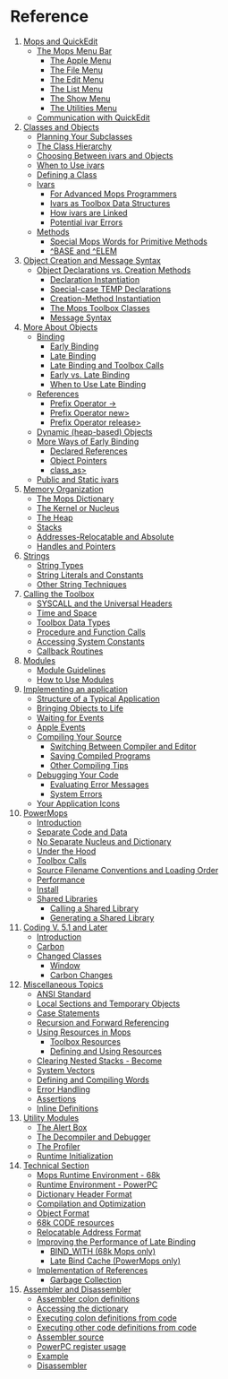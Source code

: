 Reference
=========

1.  [Mops and QuickEdit](Reference_1)
    -   [The Mops Menu Bar](Reference_1#The_Mops_Menu_Bar)
        -   [The Apple Menu](Reference_1#The_Apple_Menu)
        -   [The File Menu](Reference_1#The_File_Menu)
        -   [The Edit Menu](Reference_1#The_Edit_Menu)
        -   [The List Menu](Reference_1#The_List_Menu)
        -   [The Show Menu](Reference_1#The_Show_Menu)
        -   [The Utilities
            Menu](Reference_1#The_Utilities_Menu)
    -   [Communication with
        QuickEdit](Reference_1#Communication_with_QuickEdit)
2.  [Classes and Objects](Reference_2)
    -   [Planning Your
        Subclasses](Reference_2#Planning_Your_Subclasses)
    -   [The Class
        Hierarchy](Reference_2#The_Class_Hierarchy)
    -   [Choosing Between ivars and
        Objects](Reference_2#Choosing_Between_ivars_and_Objects)
    -   [When to Use ivars](Reference_2#When_to_Use_ivars)
    -   [Defining a Class](Reference_2#Defining_a_Class)
    -   [Ivars](Reference_2#Ivars)
        -   [For Advanced Mops
            Programmers](Reference_2#For_Advanced_Mops_Programmers)
        -   [Ivars as Toolbox Data
            Structures](Reference_2#Ivars_as_Toolbox_Data_Structures)
        -   [How ivars are
            Linked](Reference_2#How_ivars_are_Linked)
        -   [Potential ivar
            Errors](Reference_2#Potential_ivar_Errors)
    -   [Methods](Reference_2#Methods)
        -   [Special Mops Words for Primitive
            Methods](Reference_2#Special_Mops_Words_for_Primitive_Methods)
        -   [\^BASE and \^ELEM](Reference_2#^BASE_and_^ELEM)
3.  [Object Creation and Message Syntax](Reference_3)
    -   [Object Declarations vs. Creation
        Methods](Reference_3#Object_Declarations_vs._Creation_Methods)
        -   [Declaration
            Instantiation](Reference_3#Declaration_Instantiation)
        -   [Special-case TEMP
            Declarations](Reference_3#Special-case_TEMP_Declarations)
        -   [Creation-Method
            Instantiation](Reference_3#Creation-Method_Instantiation)
        -   [The Mops Toolbox
            Classes](Reference_3#The_Mops_Toolbox_Classes)
        -   [Message Syntax](Reference_3#Message_Syntax)
4.  [More About Objects](Reference_4)
    -   [Binding](Reference_4#Binding)
        -   [Early Binding](Reference_4#Early_Binding)
        -   [Late Binding](Reference_4#Late_Binding)
        -   [Late Binding and Toolbox
            Calls](Reference_4#Late_Binding_and_Toolbox_Calls)
        -   [Early vs. Late
            Binding](Reference_4#Early_vs._Late_Binding)
        -   [When to Use Late
            Binding](Reference_4#When_to_Use_Late_Binding)
    -   [References](Reference_4#References)
        -   [Prefix Operator
            ->](Reference_4#Prefix_Operator_->)
        -   [Prefix Operator
            new>](Reference_4#Prefix_Operator_new>)
        -   [Prefix Operator
            release>](Reference_4#Prefix_Operator_release>)
    -   [Dynamic (heap-based)
        Objects](Reference_4#Dynamic_(heap-based)_Objects)
    -   [More Ways of Early
        Binding](Reference_4#More_Ways_of_Early_Binding)
        -   [Declared
            References](Reference_4#Declared_References)
        -   [Object Pointers](Reference_4#Object_Pointers)
        -   [class\_as>](Reference_4#class_as>)
    -   [Public and Static
        ivars](Reference_4#Public_and_Static_ivars)
5.  [Memory Organization](Reference_5)
    -   [The Mops
        Dictionary](Reference_5#The_Mops_Dictionary)
    -   [The Kernel or
        Nucleus](Reference_5#The_Kernel_or_Nucleus)
    -   [The Heap](Reference_5#The_Heap)
    -   [Stacks](Reference_5#Stacks)
    -   [Addresses-Relocatable and
        Absolute](Reference_5#Addresses-Relocatable_and_Absolute)
    -   [Handles and
        Pointers](Reference_5#Handles_and_Pointers)
6.  [Strings](Reference_6)
    -   [String Types](Reference_6#String_Types)
    -   [String Literals and
        Constants](Reference_6#String_Literals_and_Constants)
    -   [Other String
        Techniques](Reference_6#Other_String_Techniques)
7.  [Calling the Toolbox](Reference_7)
    -   [SYSCALL and the Universal
        Headers](Reference_7#SYSCALL_and_the_Universal_Headers)
    -   [Time and Space](Reference_7#Time_and_Space)
    -   [Toolbox Data Types](Reference_7#Toolbox_Data_Types)
    -   [Procedure and Function
        Calls](Reference_7#Procedure_and_Function_Calls)
    -   [Accessing System
        Constants](Reference_7#Accessing_System_Constants)
    -   [Callback Routines](Reference_7#Callback_Routines)
8.  [Modules](Reference_8)
    -   [Module Guidelines](Reference_8#Module_Guidelines)
    -   [How to Use Modules](Reference_8#How_to_Use_Modules)
9.  [Implementing an application](Reference_9)
    -   [Structure of a Typical
        Application](Reference_9#Structure_of_a_Typical_Application)
    -   [Bringing Objects to
        Life](Reference_9#Bringing_Objects_to_Life)
    -   [Waiting for Events](Reference_9#Waiting_for_Events)
    -   [Apple Events](Reference_9#Apple_Events)
    -   [Compiling Your
        Source](Reference_9#Compiling_Your_Source)
        -   [Switching Between Compiler and
            Editor](Reference_9#Switching_Between_Compiler_and_Editor)
        -   [Saving Compiled
            Programs](Reference_9#Saving_Compiled_Programs)
        -   [Other Compiling
            Tips](Reference_9#Other_Compiling_Tips)
    -   [Debugging Your
        Code](Reference_9#Debugging_Your_Code)
        -   [Evaluating Error
            Messages](Reference_9#Evaluating_Error_Messages)
        -   [System Errors](Reference_9#System_Errors)
    -   [Your Application
        Icons](Reference_9#Your_Application_Icons)
10. [PowerMops](Reference_10)
    -   [Introduction](Reference_10#Introduction)
    -   [Separate Code and
        Data](Reference_10#Separate_Code_and_Data)
    -   [No Separate Nucleus and
        Dictionary](Reference_10#No_Separate_Nucleus_and_Dictionary)
    -   [Under the Hood](Reference_10#Under_the_Hood)
    -   [Toolbox Calls](Reference_10#Toolbox_Calls)
    -   [Source Filename Conventions and Loading
        Order](Reference_10#Source_Filename_Conventions_and_Loading_Order)
    -   [Performance](Reference_10#Performance)
    -   [Install](Reference_10#Install)
    -   [Shared Libraries](Reference_10#Shared_Libraries)
        -   [Calling a Shared
            Library](Reference_10#Calling_a_Shared_Library)
        -   [Generating a Shared
            Library](Reference_10#Generating_a_Shared_Library)
11. [Coding V. 5.1 and Later](Reference_11)
    -   [ Introduction](Reference_11#Introduction)
    -   [ Carbon](Reference_11#Carbon)
    -   [ Changed Classes](Reference_11#Changed_Classes)
        -   [ Window](Reference_11#Window)
        -   [ Carbon Changes](Reference_11#Carbon_Changes)
12. [Miscellaneous Topics](Reference_12)
    -   [ANSI Standard](Reference_12#ANSI_Standard)
    -   [Local Sections and Temporary
        Objects](Reference_12#Local_Sections_and_Temporary_Objects)
    -   [Case Statements](Reference_12#Case_Statements)
    -   [Recursion and Forward
        Referencing](Reference_12#Recursion_and_Forward_Referencing)
    -   [Using Resources in
        Mops](Reference_12#Using_Resources_in_Mops)
        -   [Toolbox
            Resources](Reference_12#Toolbox_Resources)
        -   [Defining and Using
            Resources](Reference_12#Defining_and_Using_Resources)
    -   [Clearing Nested Stacks -
        Become](Reference_12#Clearing_Nested_Stacks_-_Become)
    -   [System Vectors](Reference_12#System_Vectors)
    -   [Defining and Compiling
        Words](Reference_12#Defining_and_Compiling_Words)
    -   [Error Handling](Reference_12#Error_Handling)
    -   [Assertions](Reference_12#Assertions)
    -   [Inline Definitions](Reference_12#Inline_Definitions)
13. [Utility Modules](Reference_13)
    -   [The Alert Box](Reference_13#The_Alert_Box)
    -   [The Decompiler and
        Debugger](Reference_13#The_Decompiler_and_Debugger)
    -   [The Profiler](Reference_13#The_Profiler)
    -   [ Runtime
        Initialization](Reference_13#Runtime_Initialization)
14. [Technical Section](Reference_14)
    -   [Mops Runtime Environment -
        68k](Reference_14#Mops_Runtime_Environment_-_68k)
    -   [Runtime Environment -
        PowerPC](Reference_14#Runtime_Environment_-_PowerPC)
    -   [Dictionary Header
        Format](Reference_14#Dictionary_Header_Format)
    -   [Compilation and
        Optimization](Reference_14#Compilation_and_Optimization)
    -   [Object Format](Reference_14#Object_Format)
    -   [68k CODE resources](Reference_14#68k_CODE_resources)
    -   [Relocatable Address
        Format](Reference_14#Relocatable_Address_Format)
    -   [Improving the Performance of Late
        Binding](Reference_14#Improving_the_Performance_of_Late_Binding)
        -   [BIND\_WITH (68k Mops
            only)](Reference_14#BIND_WITH_(68k_Mops_only))
        -   [Late Bind Cache (PowerMops
            only)](Reference_14#Late_Bind_Cache_(PowerMops_only))
    -   [Implementation of
        References](Reference_14#Implementation_of_References)
        -   [Garbage
            Collection](Reference_14#Garbage_Collection)
15. [Assembler and Disassembler](Reference_15)
    -   [Assembler colon
        definitions](Reference_15#Assembler_colon_definitions)
    -   [Accessing the
        dictionary](Reference_15#Accessing_the_dictionary)
    -   [Executing colon definitions from
        code](Reference_15#Executing_colon_definitions_from_code)
    -   [Executing other code definitions from
        code](Reference_15#Executing_other_code_definitions_from_code)
    -   [Assembler source](Reference_15#Assembler_source)
    -   [PowerPC register
        usage](Reference_15#PowerPC_register_usage)
    -   [Example](Reference_15#Example)
    -   [Disassembler](Reference_15#Disassembler)




